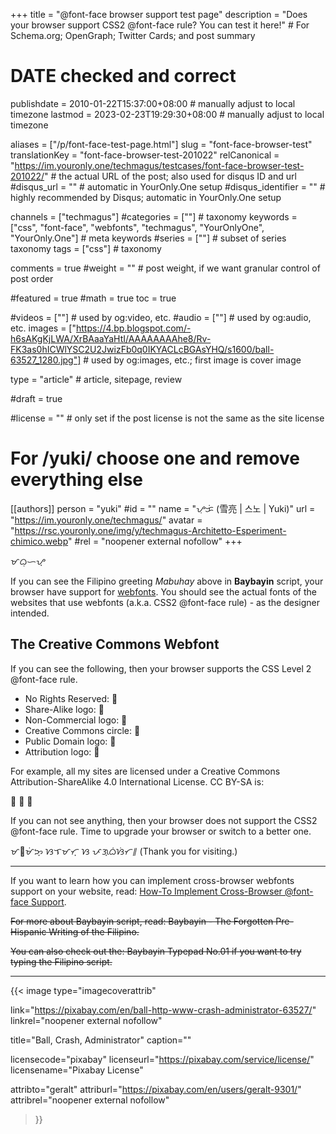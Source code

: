 +++
title = "@font-face browser support test page"
description = "Does your browser support CSS2 @font-face rule? You can test it here!"                                                    # For Schema.org; OpenGraph; Twitter Cards; and post summary

# DATE checked and correct

publishdate = 2010-01-22T15:37:00+08:00                                        # manually adjust to local timezone
lastmod = 2023-02-23T19:29:30+08:00                                        # manually adjust to local timezone

aliases = ["/p/font-face-test-page.html"]
slug = "font-face-browser-test"
translationKey = "font-face-browser-test-201022"
relCanonical = "https://im.youronly.one/techmagus/testcases/font-face-browser-test-201022/"                                                   # the actual URL of the post; also used for disqus ID and url
#disqus_url = ""                                                    # automatic in YourOnly.One setup
#disqus_identifier = ""                                             # highly recommended by Disqus; automatic in YourOnly.One setup

channels = ["techmagus"]
#categories = [""]                                                   # taxonomy
keywords = ["css", "font-face", "webfonts", "techmagus", "YourOnlyOne", "YourOnly.One"]                                                     # meta keywords
#series = [""]                                                       # subset of series taxonomy
tags = ["css"]                                                         # taxonomy

comments = true
#weight = ""                                                        # post weight, if we want granular control of post order

#featured = true
#math = true
toc = true

#videos = [""]                                                       # used by og:video, etc.
#audio = [""]                                                        # used by og:audio, etc.
images = ["https://4.bp.blogspot.com/-h6sAKgKjLWA/XrBAaaYaHtI/AAAAAAAAhe8/Rv-FK3as0hICWlYSC2U2JwizFb0q0IKYACLcBGAsYHQ/s1600/ball-63527_1280.jpg"]                                                       # used by og:images, etc.; first image is cover image

type = "article"                                                           # article, sitepage, review

#draft = true

#license = ""                                                       # only set if the post license is not the same as the site license

# For /yuki/ choose one and remove everything else
[[authors]]
  person = "yuki"
  #id = ""
  name = "ᜌᜓᜃᜒ (雪亮 | 스노 | Yuki)"
  url = "https://im.youronly.one/techmagus/"
  avatar = "https://rsc.youronly.one/img/y/techmagus-Architetto-Esperiment-chimico.webp"
  #rel = "noopener external nofollow"
+++

<bdi lang="fil-Tglg">ᜋᜊᜓᜑᜌ᜔</bdi>

If you can see the Filipino greeting *<bdi lang="fil">Mabuhay</bdi>* above in **Baybayin** script, your browser have support for [webfonts](css-font-face-support.md "How-To Implement Cross-Browser @font-face Support"). You should see the actual fonts of the websites that use webfonts (a.k.a. CSS2 @font-face rule) - as the designer intended.

<!--more-->

## The Creative Commons Webfont

If you can see the following, then your browser supports the CSS Level 2 @font-face rule.

- No Rights Reserved: &#x1F10D;
- Share-Alike logo: &#x1F10E;
- Non-Commercial logo: &#x1F10F;
- Creative Commons circle: &#x1F16D;
- Public Domain logo: &#x1F16E;
- Attribution logo: &#x1F16F;

For example, all my sites are licensed under a Creative Commons Attribution-ShareAlike 4.0 International License. CC BY-SA is:

<span class="ccicons xxlarge text-red" title="Creative Commons Attribution-ShareAlike 4.0 International License">&#x1F16D;</span> <span class="ccicons xxlarge text-green" title="Creative Commons Attribution-ShareAlike 4.0 International License">&#x1F16F;</span> <span class="ccicons xxlarge text-blue" title="Creative Commons Attribution-ShareAlike 4.0 International License">&#x1F10E;</span>

If you can not see anything, then your browser does not support the CSS2 @font-face rule. Time to upgrade your browser or switch to a better one.

<bdi lang="fil-Tglg">ᜋᜍᜋᜒᜅ᜔ ᜐᜎᜋᜆ᜔ ᜐ ᜉᜄ᜔ᜊᜒᜐᜒᜆ᜶</bdi> (Thank you for visiting.)

---

If you want to learn how you can implement cross-browser webfonts support on your website, read: [How-To Implement Cross-Browser @font-face Support](css-font-face-support.md "How-To Implement Cross-Browser @font-face Support").

<del datetime="2021-10-11T18:20:00+08:00">For more about Baybayin script, read: Baybayin - The Forgotten Pre-Hispanic Writing of the Filipino.</del>

<del datetime="2021-10-11T18:20:00+08:00">You can also check out the: Baybayin Typepad No.01 if you want to try typing the Filipino script.</del>

---

{{< image
  type="imagecoverattrib"

  link="https://pixabay.com/en/ball-http-www-crash-administrator-63527/"
  linkrel="noopener external nofollow"

  title="Ball, Crash, Administrator"
  caption=""

  licensecode="pixabay"
  licenseurl="https://pixabay.com/service/license/"
  licensename="Pixabay License"

  attribto="geralt"
  attriburl="https://pixabay.com/en/users/geralt-9301/"
  attribrel="noopener external nofollow"
>}}
